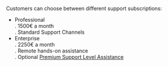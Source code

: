 Customers can choose between different support subscriptions: 
- Professional  
  . 1500€ a month  
  . Standard Support Channels  
- Enterprise  
  . 2250€ a month  
  . Remote hands-on assistance  
  . Optional [Premium Support Level Assistance](premiumsla.md)  
